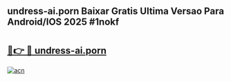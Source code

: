 ## undress-ai.porn Baixar Gratis Ultima Versao Para Android/IOS 2025 #1nokf

# <h2><a href="https://ainizakaria.my?title=undress-ai.porn&ref=20M">🔗👉 🔴 undress-ai.porn</a></h2>

[![acn](https://github.com/user-attachments/assets/0f9c940e-d8b0-45ae-aac7-cd30a18b3e1c)](https://ainizakaria.my?title=undress-ai.porn&ref=20M)

